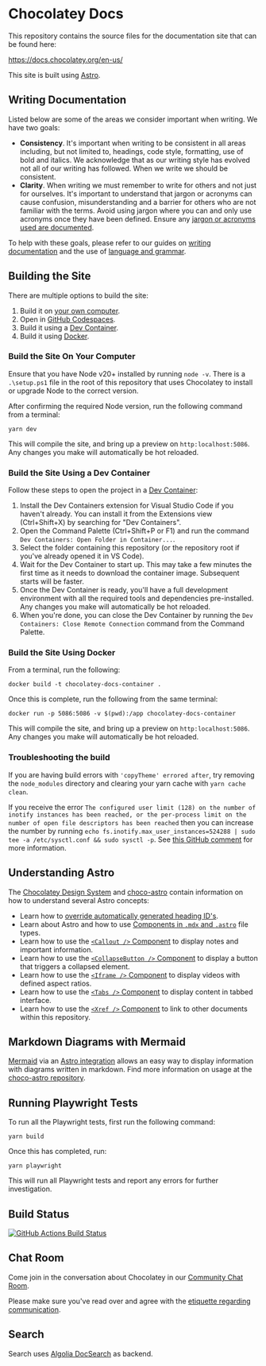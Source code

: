# Chocolatey Docs

This repository contains the source files for the documentation site that can be found here:

https://docs.chocolatey.org/en-us/

This site is built using [Astro](https://astro.build/).

## Writing Documentation

Listed below are some of the areas we consider important when writing. We have two goals:

* **Consistency**. It's important when writing to be consistent in all areas including, but not limited to, headings, code style, formatting, use of bold and italics. We acknowledge that as our writing style has evolved not all of our writing has followed. When we write we should be consistent.
* **Clarity**. When writing we must remember to write for others and not just for ourselves. It's important to understand that jargon or acronyms can cause confusion, misunderstanding and a barrier for others who are not familiar with the terms. Avoid using jargon where you can and only use acronyms once they have been defined. Ensure any [jargon or acronyms used are documented](https://docs.chocolatey.org/en-us/information/jargon-buster).

To help with these goals, please refer to our guides on [writing documentation](https://design.chocolatey.org/content-and-marketing/writing-documentation) and the use of [language and grammar](https://design.chocolatey.org/content-and-marketing/language-and-grammar).

## Building the Site

There are multiple options to build the site:

1. Build it on [your own computer](#build-the-site-on-your-computer).
1. Open in [GitHub Codespaces](https://codespaces.new/chocolatey/docs?devcontainer_path=.devcontainer/devcontainer.json).
1. Build it using a [Dev Container](#build-the-site-using-a-dev-container).
1. Build it using [Docker](#build-the-site-using-docker).

### Build the Site On Your Computer

Ensure that you have Node v20+ installed by running `node -v`. There is a `.\setup.ps1` file in the root of this repository that uses Chocolatey to install or upgrade Node to the correct version.

After confirming the required Node version, run the following command from a terminal:

```
yarn dev
```

This will compile the site, and bring up a preview on `http:localhost:5086`. Any changes you make will automatically be hot reloaded.

### Build the Site Using a Dev Container

Follow these steps to open the project in a [Dev Container](https://containers.dev/):

1. Install the Dev Containers extension for Visual Studio Code if you haven't already. You can install it from the Extensions view (Ctrl+Shift+X) by searching for "Dev Containers".
2. Open the Command Palette (Ctrl+Shift+P or F1) and run the command `Dev Containers: Open Folder in Container...`.
3. Select the folder containing this repository (or the repository root if you've already opened it in VS Code).
4. Wait for the Dev Container to start up. This may take a few minutes the first time as it needs to download the container image. Subsequent starts will be faster.
5. Once the Dev Container is ready, you'll have a full development environment with all the required tools and dependencies pre-installed. Any changes you make will automatically be hot reloaded.
6. When you're done, you can close the Dev Container by running the `Dev Containers: Close Remote Connection` command from the Command Palette.

### Build the Site Using Docker

From a terminal, run the following:

```
docker build -t chocolatey-docs-container .
```

Once this is complete, run the following from the same terminal:

```
docker run -p 5086:5086 -v $(pwd):/app chocolatey-docs-container
```

This will compile the site, and bring up a preview on `http:localhost:5086`. Any changes you make will automatically be hot reloaded.

### Troubleshooting the build

If you are having build errors with `'copyTheme' errored after`, try removing the `node_modules` directory and clearing your yarn cache with `yarn cache clean`.

If you receive the error `The configured user limit (128) on the number of inotify instances has been reached, or the per-process limit on the number of open file descriptors has been reached` then you can increase the number by running `echo fs.inotify.max_user_instances=524288 | sudo tee -a /etc/sysctl.conf && sudo sysctl -p`. See [this GitHub comment](https://github.com/dotnet/aspnetcore/issues/8449#issuecomment-512275929) for more information.

## Understanding Astro

The [Chocolatey Design System](https://design.chocolatey.org) and [choco-astro](https://github.com/chocolatey/choco-astro) contain information on how to understand several Astro concepts:

* Learn how to [override automatically generated heading ID's](https://github.com/chocolatey/choco-astro?tab=readme-ov-file#overriding-automatically-generated-heading-ids).
* Learn about Astro and how to use [Components in `.mdx` and `.astro`](https://design.chocolatey.org/foundations/astro) file types.
* Learn how to use the [`<Callout />` Component](https://design.chocolatey.org/components/callouts) to display notes and important information.
* Learn how to use the [`<CollapseButton />` Component](https://design.chocolatey.org/collapse-button) to display a button that triggers a collapsed element.
* Learn how to use the [`<Iframe />` Component](https://design.chocolatey.org/components/iframe) to display videos with defined aspect ratios.
* Learn how to use the [`<Tabs />` Component](https://design.chocolatey.org/components/tabs) to display content in tabbed interface.
* Learn how to use the [`<Xref />` Component](https://design.chocolatey.org/components/xref) to link to other documents within this repository.

## Markdown Diagrams with Mermaid

[Mermaid](https://mermaid.js.org/) via an [Astro integration](https://github.com/chocolatey/choco-astro/blob/main/astro.config.mjs.json) allows an easy way to display information with diagrams written in markdown. Find more information on usage at the [choco-astro repository](https://github.com/chocolatey/choco-astro?tab=readme-ov-file#markdown-diagrams-with-mermaid).

## Running Playwright Tests

To run all the Playwright tests, first run the following command:

```
yarn build
```

Once this has completed, run:

```
yarn playwright
```

This will run all Playwright tests and report any errors for further investigation.

## Build Status

[![GitHub Actions Build Status](https://github.com/chocolatey/docs/workflows/Publish%20Documentation/badge.svg)](https://github.com/chocolatey/docs/actions?query=workflow%3A%22Build+Pull+Request%22)

## Chat Room
Come join in the conversation about Chocolatey in our [Community Chat Room](https://ch0.co/community).

Please make sure you've read over and agree with the [etiquette regarding communication](https://github.com/chocolatey/choco/blob/master/README.md#etiquette-regarding-communication).

## Search

Search uses [Algolia DocSearch](https://docsearch.algolia.com/) as backend.
